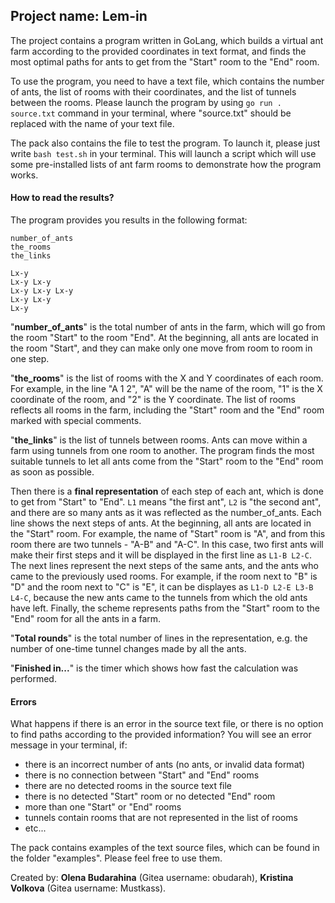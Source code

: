 ## Project name: **Lem-in**

The project contains a program written in GoLang, which builds a virtual ant farm according to the provided coordinates in text format, and finds the most optimal paths for ants to get from the "Start" room to the "End" room.

To use the program, you need to have a text file, which contains the number of ants, the list of rooms with their coordinates, and the list of tunnels between the rooms. Please launch the program by using `go run . source.txt` command in your terminal, where "source.txt" should be replaced with the name of your text file.

The pack also contains the file to test the program. To launch it, please just write `bash test.sh` in your terminal. This will launch a script which will use some pre-installed lists of ant farm rooms to demonstrate how the program works.

#### **How to read the results?**

The program provides you results in the following format:

```
number_of_ants
the_rooms
the_links

Lx-y
Lx-y Lx-y
Lx-y Lx-y Lx-y
Lx-y Lx-y
Lx-y
```

"**number_of_ants**" is the total number of ants in the farm, which will go from the room "Start" to the room "End". At the beginning, all ants are located in the room "Start", and they can make only one move from room to room in one step.

"**the_rooms**" is the list of rooms with the X and Y coordinates of each room. For example, in the line "A 1 2", "A" will be the name of the room, "1" is the X coordinate of the room, and "2" is the Y coordinate. The list of rooms reflects all rooms in the farm, including the "Start" room and the "End" room marked with special comments.

"**the_links**" is the list of tunnels between rooms. Ants can move within a farm using tunnels from one room to another. The program finds the most suitable tunnels to let all ants come from the "Start" room to the "End" room as soon as possible.

Then there is a **final representation** of each step of each ant, which is done to get from "Start" to "End". `L1` means "the first ant", `L2` is "the second ant", and there are so many ants as it was reflected as the number_of_ants. Each line shows the next steps of ants. At the beginning, all ants are located in the "Start" room. For example, the name of "Start" room is "A", and from this room there are two tunnels - "A-B" and "A-C". In this case, two first ants will make their first steps and it will be displayed in the first line as `L1-B L2-C`. The next lines represent the next steps of the same ants, and the ants who came to the previously used rooms. For example, if the room next to "B" is "D" and the room next to "C" is "E", it can be displayes as `L1-D L2-E L3-B L4-C`, because the new ants came to the tunnels from which the old ants have left. Finally, the scheme represents paths from the "Start" room to the "End" room for all the ants in a farm.

"**Total rounds**" is the total number of lines in the representation, e.g. the number of one-time tunnel changes made by all the ants.

"**Finished in...**" is the timer which shows how fast the calculation was performed.

#### **Errors**

What happens if there is an error in the source text file, or there is no option to find paths according to the provided information? You will see an error message in your terminal, if:

* there is an incorrect number of ants (no ants, or invalid data format)
* there is no connection between "Start" and "End" rooms
* there are no detected rooms in the source text file
* there is no detected "Start" room or no detected "End" room
* more than one "Start" or "End" rooms
* tunnels contain rooms that are not represented in the list of rooms
* etc...

The pack contains examples of the text source files, which can be found in the folder "examples". Please feel free to use them.

Created by: **Olena Budarahina** (Gitea username: obudarah), **Kristina Volkova** (Gitea username: Mustkass).